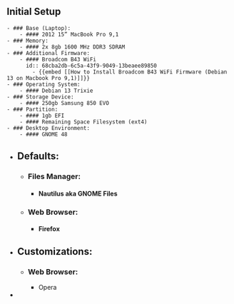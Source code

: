 ## Initial Setup
	- ### Base (Laptop):
		- #### 2012 15” MacBook Pro 9,1
	- ### Memory:
		- #### 2x 8gb 1600 MHz DDR3 SDRAM
	- ### Additional Firmware:
		- #### Broadcom B43 WiFi
		  id:: 68cba2db-6c5a-43f9-9049-13beaee89850
			- {{embed [[How to Install Broadcom B43 WiFi Firmware (Debian 13 on Macbook Pro 9,1)]]}}
	- ### Operating System:
		- #### Debian 13 Trixie
	- ### Storage Device:
		- #### 250gb Samsung 850 EVO
	- ### Partition:
		- #### 1gb EFI
		- #### Remaining Space Filesystem (ext4)
	- ### Desktop Environment:
		- #### GNOME 48
- ## Defaults:
	- ### Files Manager:
		- #### Nautilus aka GNOME Files
	- ### Web Browser:
		- #### Firefox
- ## Customizations:
	- ### Web Browser:
		- Opera
-